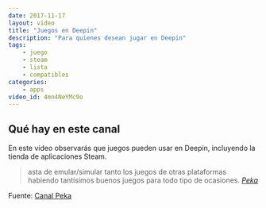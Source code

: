 ```yaml
---
date: 2017-11-17
layout: video
title: "Juegos en Deepin"
description: "Para quienes desean jugar en Deepin"
tags:
    - juego
    - steam
    - lista
    - compatibles
categories:
    - apps
video_id: 4mn4NeYMc9o
---
```


## Qué hay en este canal

En este vídeo observarás que juegos pueden usar en Deepin, incluyendo la tienda de aplicaciones Steam.

> asta de emular/simular tanto los juegos de otras plataformas habiendo tantísimos buenos juegos para todo tipo de ocasiones. <cite>[Peka](https://www.youtube.com/channel/UCuLftNXu4ElrhYsqQRjHTlg)</cite>



Fuente: [Canal Peka](https://www.youtube.com/watch?v=4mn4NeYMc9o)
